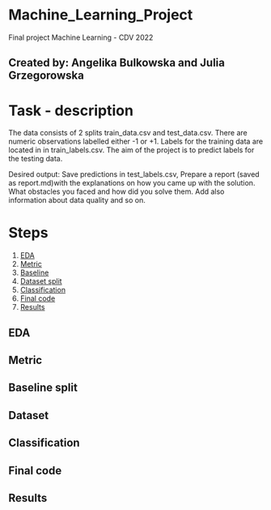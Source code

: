 # Machine_Learning_Project
Final project Machine Learning - CDV 2022
## Created by: Angelika Bulkowska and Julia Grzegorowska

# Task - description
The data consists of 2 splits train_data.csv and test_data.csv. There are numeric observations labelled either -1 or +1. Labels for the training data are located in in train_labels.csv. 
The aim of the project is to predict labels for the testing data.

Desired output:
Save predictions in test_labels.csv,
Prepare a report (saved as report.md)with the explanations on how you came up with the solution. What obstacles you faced and how did you solve them. Add also information about data quality and so on.

# Steps

1) [EDA](#EDA)
2) [Metric](#Metric)
3) [Baseline](#Baseline)
4) [Dataset split](#Dataset_split)
5) [Classification](#Classification)
6) [Final code](#Final_code)
7) [Results](#Results)


<a name="EDA"></a>
## EDA



<a name="Metric"></a>
## Metric



<a name="Baseline"></a>
## Baseline split



<a name="Dataset_split"></a>
## Dataset



<a name="Classification"></a>
## Classification



<a name="Final_code"></a>
## Final code

<a name="Results"></a>
## Results